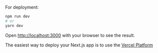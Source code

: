  

For deployment:

```bash
npm run dev
# or
yarn dev 
```

Open [http://localhost:3000](http://localhost:3000) with your browser to see the result.   

The easiest way to deploy your Next.js app is to use the [Vercel Platform](https://vercel.com/new?utm_medium=default-template&filter=next.js&utm_source=create-next-app&utm_campaign=create-next-app-readme)  
